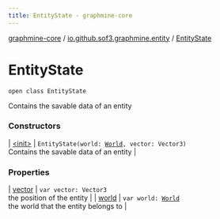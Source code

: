 ```yaml
---
title: EntityState - graphmine-core
---
```


[graphmine-core](../../index.html) / [io.github.sof3.graphmine.entity](../index.html) / [EntityState](./index.html)

# EntityState

`open class EntityState`

Contains the savable data of an entity

### Constructors

| [&lt;init&gt;](-init-.html) | `EntityState(world: `[`World`](../../io.github.sof3.graphmine.world/-world.html)`, vector: Vector3)`<br>Contains the savable data of an entity |

### Properties

| [vector](vector.html) | `var vector: Vector3`<br>the position of the entity |
| [world](world.html) | `var world: `[`World`](../../io.github.sof3.graphmine.world/-world.html)<br>the world that the entity belongs to |


